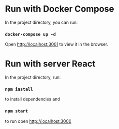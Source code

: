 # Run with Docker Compose

In the project directory, you can run:

### `docker-compose up -d`

Open [http://localhost:3001](http://localhost:3001) to view it in the browser.

# Run with server React

In the project directory, run:
### `npm install`
to install dependencies and 
### `npm start`
to run open [http://localhost:3000](http://localhost:3000)